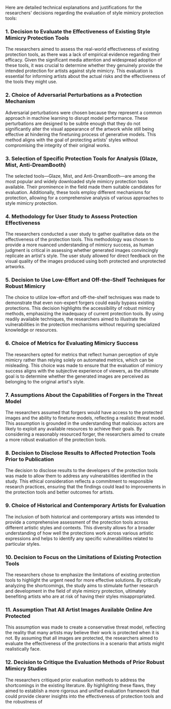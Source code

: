Here are detailed technical explanations and justifications for the researchers' decisions regarding the evaluation of style mimicry protection tools:

### 1. Decision to Evaluate the Effectiveness of Existing Style Mimicry Protection Tools
The researchers aimed to assess the real-world effectiveness of existing protection tools, as there was a lack of empirical evidence regarding their efficacy. Given the significant media attention and widespread adoption of these tools, it was crucial to determine whether they genuinely provide the intended protection for artists against style mimicry. This evaluation is essential for informing artists about the actual risks and the effectiveness of the tools they might use.

### 2. Choice of Adversarial Perturbations as a Protection Mechanism
Adversarial perturbations were chosen because they represent a common approach in machine learning to disrupt model performance. These perturbations are designed to be subtle enough that they do not significantly alter the visual appearance of the artwork while still being effective at hindering the finetuning process of generative models. This method aligns with the goal of protecting artists' styles without compromising the integrity of their original works.

### 3. Selection of Specific Protection Tools for Analysis (Glaze, Mist, Anti-DreamBooth)
The selected tools—Glaze, Mist, and Anti-DreamBooth—are among the most popular and widely downloaded style mimicry protection tools available. Their prominence in the field made them suitable candidates for evaluation. Additionally, these tools employ different mechanisms for protection, allowing for a comprehensive analysis of various approaches to style mimicry protection.

### 4. Methodology for User Study to Assess Protection Effectiveness
The researchers conducted a user study to gather qualitative data on the effectiveness of the protection tools. This methodology was chosen to provide a more nuanced understanding of mimicry success, as human judgment is critical in assessing whether generated images convincingly replicate an artist's style. The user study allowed for direct feedback on the visual quality of the images produced using both protected and unprotected artworks.

### 5. Decision to Use Low-Effort and Off-the-Shelf Techniques for Robust Mimicry
The choice to utilize low-effort and off-the-shelf techniques was made to demonstrate that even non-expert forgers could easily bypass existing protections. This decision highlights the accessibility of robust mimicry methods, emphasizing the inadequacy of current protection tools. By using readily available techniques, the researchers aimed to illustrate the vulnerabilities in the protection mechanisms without requiring specialized knowledge or resources.

### 6. Choice of Metrics for Evaluating Mimicry Success
The researchers opted for metrics that reflect human perception of style mimicry rather than relying solely on automated metrics, which can be misleading. This choice was made to ensure that the evaluation of mimicry success aligns with the subjective experience of viewers, as the ultimate goal is to determine whether the generated images are perceived as belonging to the original artist's style.

### 7. Assumptions About the Capabilities of Forgers in the Threat Model
The researchers assumed that forgers would have access to the protected images and the ability to finetune models, reflecting a realistic threat model. This assumption is grounded in the understanding that malicious actors are likely to exploit any available resources to achieve their goals. By considering a reasonably resourced forger, the researchers aimed to create a more robust evaluation of the protection tools.

### 8. Decision to Disclose Results to Affected Protection Tools Prior to Publication
The decision to disclose results to the developers of the protection tools was made to allow them to address any vulnerabilities identified in the study. This ethical consideration reflects a commitment to responsible research practices, ensuring that the findings could lead to improvements in the protection tools and better outcomes for artists.

### 9. Choice of Historical and Contemporary Artists for Evaluation
The inclusion of both historical and contemporary artists was intended to provide a comprehensive assessment of the protection tools across different artistic styles and contexts. This diversity allows for a broader understanding of how well the protections work across various artistic expressions and helps to identify any specific vulnerabilities related to particular styles.

### 10. Decision to Focus on the Limitations of Existing Protection Tools
The researchers chose to emphasize the limitations of existing protection tools to highlight the urgent need for more effective solutions. By critically analyzing the shortcomings, the study aims to stimulate further research and development in the field of style mimicry protection, ultimately benefiting artists who are at risk of having their styles misappropriated.

### 11. Assumption That All Artist Images Available Online Are Protected
This assumption was made to create a conservative threat model, reflecting the reality that many artists may believe their work is protected when it is not. By assuming that all images are protected, the researchers aimed to evaluate the effectiveness of the protections in a scenario that artists might realistically face.

### 12. Decision to Critique the Evaluation Methods of Prior Robust Mimicry Studies
The researchers critiqued prior evaluation methods to address the shortcomings in the existing literature. By highlighting these flaws, they aimed to establish a more rigorous and unified evaluation framework that could provide clearer insights into the effectiveness of protection tools and the robustness of